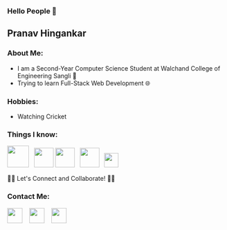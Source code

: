 ### Hello People 👋


<!---***pranavhingankar/pranavhingankar** is a ✨ _special_ ✨ repository because its `README.md` (this file) appears on your GitHub profile.*--->

## Pranav Hingankar

### About Me:
+ I am a Second-Year Computer Science Student at Walchand College of Engineering Sangli 🏫
+ Trying to learn Full-Stack Web Development 🌐



### Hobbies:
  + Watching Cricket
  
### Things I know:  
<img src="https://cdn.iconscout.com/icon/free/png-512/c-programming-569564.png" width="50"> &nbsp; <img src="https://user-images.githubusercontent.com/42747200/46140125-da084900-c26d-11e8-8ea7-c45ae6306309.png" width="45"> <img src="https://cdn.icon-icons.com/icons2/2107/PNG/512/file_type_html_icon_130541.png" width="45"> &nbsp; <img src="https://image.flaticon.com/icons/svg/888/888847.svg" width="45">  &nbsp; <img src="https://upload.wikimedia.org/wikipedia/commons/thumb/d/d4/Javascript-shield.svg/1200px-Javascript-shield.svg.png" width="33"> &nbsp;
  
  
🤝🏻 Let's Connect and Collaborate! 🤝🏻    

### Contact Me:
<a href="www.linkedin.com/in/pranav-hingankar-85a600207"><img src="https://image.flaticon.com/icons/svg/174/174857.svg" width="35"></a> &nbsp;&nbsp;  <a href="https://www.instagram.com/pranavh_18/"><img src="https://image.flaticon.com/icons/svg/174/174855.svg" width="35"></a>   &nbsp;&nbsp; <a href="https://www.youtube.com/channel/UCyg2QcwsDUlqXEiQDrjeaRQ"><img src="https://image.flaticon.com/icons/svg/174/174883.svg" width="35"></a>   &nbsp;&nbsp; 
 
<br>



